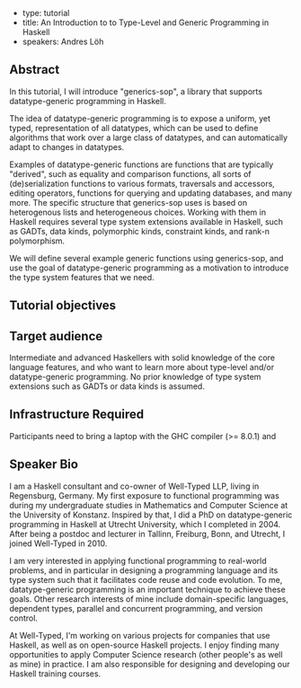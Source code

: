 - type: tutorial
- title: An Introduction to to Type-Level and Generic Programming in Haskell
- speakers: Andres Löh

## Abstract
In this tutorial, I will introduce "generics-sop", a library that
supports datatype-generic programming in Haskell.

The idea of datatype-generic programming is to expose a uniform,
yet typed, representation of all datatypes, which can be used to
define algorithms that work over a large class of datatypes, and
can automatically adapt to changes in datatypes.

Examples of datatype-generic functions are functions that are typically
"derived", such as equality and comparison functions, all sorts of
(de)serialization functions to various formats, traversals and
accessors, editing operators, functions for querying and updating
databases, and many more.
The specific structure that generics-sop uses is based on heterogenous
lists and heterogeneous choices. Working with them in Haskell requires
several type system extensions available in Haskell, such as GADTs,
data kinds, polymorphic kinds, constraint kinds, and rank-n
polymorphism.

We will define several example generic functions using generics-sop,
and use the goal of datatype-generic programming as a motivation to
introduce the type system features that we need.

## Tutorial objectives


## Target audience
Intermediate and advanced Haskellers with solid knowledge
of the core language features, and who want to learn more about type-level
and/or datatype-generic programming. No prior knowledge of type system
extensions such as GADTs or data kinds is assumed.

## Infrastructure Required
Participants need to bring a laptop with the GHC compiler (>= 8.0.1) and

## Speaker Bio
I am a Haskell consultant and co-owner of Well-Typed LLP, living in
Regensburg, Germany. My first exposure to functional programming was during
my undergraduate studies in Mathematics and Computer Science at the
University of Konstanz. Inspired by that, I did a PhD on datatype-generic
programming in Haskell at Utrecht University, which I completed in 2004. After
being a postdoc and lecturer in Tallinn, Freiburg, Bonn, and Utrecht, I joined
Well-Typed in 2010.

I am very interested in applying functional programming to real-world
problems, and in particular in designing a programming language and its type
system such that it facilitates code reuse and code evolution. To me,
datatype-generic programming is an important technique to achieve these goals.
Other research interests of mine include domain-specific languages, dependent
types, parallel and concurrent programming, and version control.

At Well-Typed, I'm working on various projects for companies that use Haskell,
as well as on open-source Haskell projects. I enjoy finding many opportunities
to apply Computer Science research (other people's as well as mine) in
practice. I am also responsible for designing and developing our Haskell training courses.
